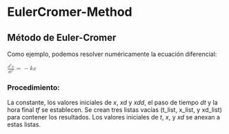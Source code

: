 # EulerCromer-Method

Método de Euler-Cromer
---------------

Como ejemplo, podemos resolver numéricamente la ecuación diferencial:

<math xmlns="http://www.w3.org/1998/Math/MathML">
  <mfrac>
    <mrow>
      <msup>
        <mi>d</mi>
        <mn>2</mn>
      </msup>
      <mi>x</mi>
    </mrow>
    <mrow>
      <mi>d</mi>
      <msup>
        <mi>t</mi>
        <mn>2</mn>
      </msup>
    </mrow>
  </mfrac>
  <mo>=</mo>
  <mo>&#x2212;<!-- − --></mo>
  <mi>k</mi>
  <mi>x</mi>
</math>

### Procedimiento:

La constante, los valores iniciales de $x$, $xd$ y $xdd$, el paso de tiempo $dt$ y la hora final $tf$ se establecen. Se crean tres listas vacías (t_list, x_list, y xd_list) para contener los resultados. Los valores iniciales de $t$, $x,$ y $xd$ se anexan a estas listas.
